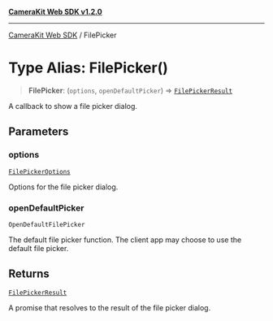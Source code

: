 [**CameraKit Web SDK v1.2.0**](../README.md)

***

[CameraKit Web SDK](../globals.md) / FilePicker

# Type Alias: FilePicker()

> **FilePicker**: (`options`, `openDefaultPicker`) => [`FilePickerResult`](FilePickerResult.md)

A callback to show a file picker dialog.

## Parameters

### options

[`FilePickerOptions`](FilePickerOptions.md)

Options for the file picker dialog.

### openDefaultPicker

`OpenDefaultFilePicker`

The default file picker function. The client app may choose to use
the default file picker.

## Returns

[`FilePickerResult`](FilePickerResult.md)

A promise that resolves to the result of the file picker dialog.
